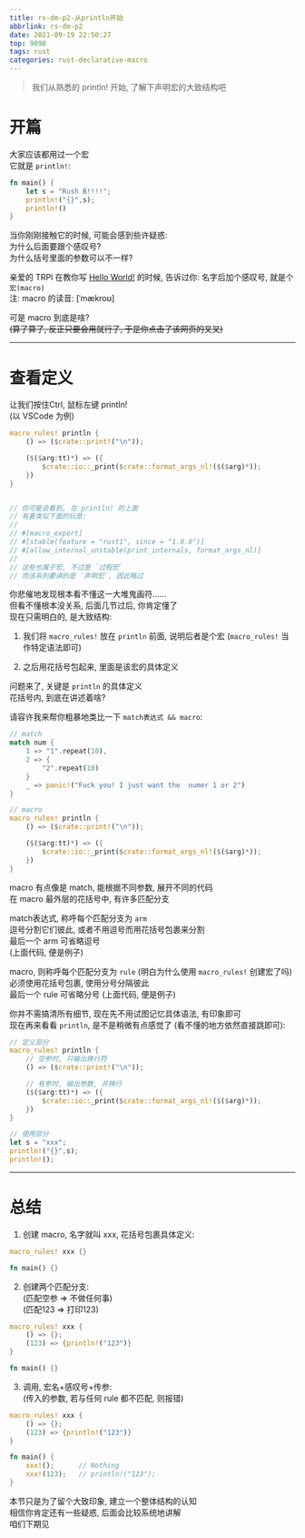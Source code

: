 ```yaml
---
title: rs-dm-p2-从println开始
abbrlink: rs-dm-p2
date: 2021-09-19 22:50:27
top: 9898
tags: rust
categories: rust-declarative-macro
---
```

> 我们从熟悉的 println! 开始, 了解下声明宏的大致结构吧  
<!-- more -->
# 开篇  
大家应该都用过一个宏  
它就是 `println!`:  

```rust 
fn main() {
	let s = "Rush B!!!!";
	println!("{}",s);
	println!()
}
```

当你刚刚接触它的时候, 可能会感到些许疑惑:  
为什么后面要跟个感叹号?  
为什么括号里面的参数可以不一样?  

亲爱的 TRPl 在教你写 [Hello World!](https://kaisery.github.io/trpl-zh-cn/ch01-02-hello-world.html#%E5%88%86%E6%9E%90%E8%BF%99%E4%B8%AA-rust-%E7%A8%8B%E5%BA%8F) 的时候, 告诉过你: 名字后加个感叹号, 就是个 `宏(macro)`  
注: macro 的读音: [ˈmækroʊ]

可是 macro 到底是啥?  
~~(算了算了, 反正只要会用就行了, 于是你点击了该网页的叉叉)~~  

- - -
# 查看定义  
让我们按住Ctrl, 鼠标左键 println!  
(以 VSCode 为例)  


```rust
macro_rules! println {
    () => ($crate::print!("\n"));

    ($($arg:tt)*) => ({
        $crate::io::_print($crate::format_args_nl!($($arg)*));
    })
}


// 你可能会看到, 在 println! 的上面
// 有着类似下面的玩意:  
// 
// #[macro_export]
// #[stable(feature = "rust1", since = "1.0.0")]
// #[allow_internal_unstable(print_internals, format_args_nl)]
// 
// 这些也属于宏, 不过是 `过程宏`
// 而该系列要讲的是 `声明宏`, 因此略过
```

你悲催地发现根本看不懂这一大堆鬼画符......  
但看不懂根本没关系, 后面几节过后, 你肯定懂了  
现在只需明白的, 是大致结构:  

1. 我们将 `macro_rules!` 放在 `println` 前面, 说明后者是个宏 
(`macro_rules!` 当作特定语法即可)  

2. 之后用花括号包起来, 里面是该宏的具体定义  

问题来了, 关键是 `println` 的具体定义  
花括号内, 到底在讲述着啥?  

请容许我来帮你粗暴地类比一下 `match表达式 && macro`:  

```rust
// match
match num {
	1 => "1".repeat(10),
	2 => {
		"2".repeat(10)
	}
	_ => panic!("Fuck you! I just want the  numer 1 or 2")
}

// macro
macro_rules! println {
    () => ($crate::print!("\n"));

    ($($arg:tt)*) => ({
        $crate::io::_print($crate::format_args_nl!($($arg)*));
    })
}
```

macro 有点像是 match, 能根据不同参数, 展开不同的代码  
在 macro 最外层的花括号中, 有许多匹配分支  

match表达式, 称呼每个匹配分支为 `arm`  
逗号分割它们彼此, 或者不用逗号而用花括号包裹来分割  
最后一个 arm 可省略逗号  
(上面代码, 便是例子)

macro, 则称呼每个匹配分支为 `rule` (明白为什么使用 `macro_rules!` 创建宏了吗)  
必须使用花括号包裹, 使用分号分隔彼此  
最后一个 rule 可省略分号
(上面代码, 便是例子)

你并不需搞清所有细节, 现在先不用试图记忆具体语法, 有印象即可  
现在再来看看 `println`, 是不是稍微有点感觉了 (看不懂的地方依然直接跳即可):  

```rust
// 定义部分
macro_rules! println {
	// 空参时, 只输出换行符
    () => ($crate::print!("\n"));

	// 有参时, 输出参数, 并换行
    ($($arg:tt)*) => ({
        $crate::io::_print($crate::format_args_nl!($($arg)*));
    })
}

// 使用部分
let s = "xxx";
println!("{}",s);
println!();
```
- - -
# 总结  

1. 创建 macro, 名字就叫 xxx, 花括号包裹具体定义:  

```rust
macro_rules! xxx {}

fn main() {}
```

2. 创建两个匹配分支:  
(匹配空参 => 不做任何事)  
(匹配123 => 打印123)  

```rust
macro_rules! xxx {
	() => {};
	(123) => {println!("123")}
}

fn main() {}
```

3. 调用, 宏名+感叹号+传参:  
(传入的参数, 若与任何 rule 都不匹配, 则报错)

```rust
macro_rules! xxx {
	() => {};
	(123) => {println!("123")}
}

fn main() {
	xxx!();      // Nothing
	xxx!(123);   // println!("123");
}
```

本节只是为了留个大致印象, 建立一个整体结构的认知  
相信你肯定还有一些疑惑, 后面会比较系统地讲解  
咱们下期见  